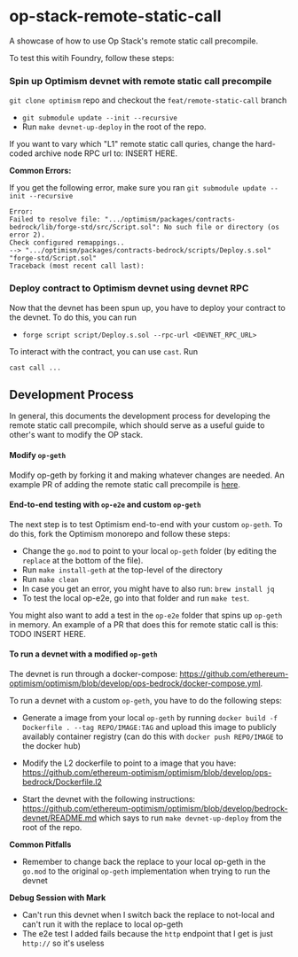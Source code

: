 # op-stack-remote-static-call

A showcase of how to use Op Stack's remote static call precompile.

To test this witih Foundry, follow these steps:

### Spin up Optimism devnet with remote static call precompile

`git clone optimism` repo and checkout the `feat/remote-static-call` branch

- `git submodule update --init --recursive`
- Run `make devnet-up-deploy` in the root of the repo.

If you want to vary which "L1" remote static call quries, change the hard-coded archive node RPC url to: INSERT HERE.

**Common Errors:**

If you get the following error, make sure you ran `git submodule update --init --recursive`

```
Error:
Failed to resolve file: ".../optimism/packages/contracts-bedrock/lib/forge-std/src/Script.sol": No such file or directory (os error 2).
Check configured remappings..
--> ".../optimism/packages/contracts-bedrock/scripts/Deploy.s.sol"
"forge-std/Script.sol"
Traceback (most recent call last):
```

### Deploy contract to Optimism devnet using devnet RPC

Now that the devnet has been spun up, you have to deploy your contract to the devnet. To do this, you can run
* `forge script script/Deploy.s.sol --rpc-url <DEVNET_RPC_URL>`

To interact with the contract, you can use `cast`. Run

`cast call ...` <TODO>

## Development Process

In general, this documents the development process for developing the remote static call precompile, which should serve as a useful guide to other's want to modify the OP stack.

#### Modify `op-geth`

Modify op-geth by forking it and making whatever changes are needed. An example PR of adding the remote static call precompile is [here](https://github.com/ethereum-optimism/op-geth/pull/114).

#### End-to-end testing with `op-e2e` and custom `op-geth`

The next step is to test Optimism end-to-end with your custom `op-geth`. To do this, fork the Optimism monorepo and follow these steps:

- Change the `go.mod` to point to your local `op-geth` folder (by editing the `replace` at the bottom of the file).
- Run `make install-geth` at the top-level of the directory
- Run `make clean`
- In case you get an error, you might have to also run: `brew install jq`
- To test the local op-e2e, go into that folder and run `make test`.

You might also want to add a test in the `op-e2e` folder that spins up `op-geth` in memory. An example of a PR that does this for remote static call is this: TODO INSERT HERE.

#### To run a devnet with a modified `op-geth`

The devnet is run through a docker-compose: https://github.com/ethereum-optimism/optimism/blob/develop/ops-bedrock/docker-compose.yml.

To run a devnet with a custom `op-geth`, you have to do the following steps:
- Generate a image from your local `op-geth` by running `docker build -f Dockerfile . --tag REPO/IMAGE:TAG` and upload this image to publicly availably container registry (can do this with `docker push REPO/IMAGE` to the docker hub)
- Modify the L2 dockerfile to point to a image that you have: https://github.com/ethereum-optimism/optimism/blob/develop/ops-bedrock/Dockerfile.l2

- Start the devnet with the following instructions: https://github.com/ethereum-optimism/optimism/blob/develop/bedrock-devnet/README.md which says to run `make devnet-up-deploy` from the root of the repo.

**Common Pitfalls**
* Remember to change back the replace to your local op-geth in the `go.mod` to the original `op-geth` implementation when trying to run the devnet


**Debug Session with Mark**
* Can't run this devnet when I switch back the replace to not-local and can't run it with the replace to local op-geth
* The e2e test I added fails because the `http` endpoint that I get is just `http://` so it's useless

